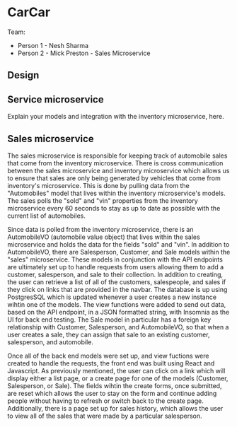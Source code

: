 # CarCar

Team:

* Person 1 - Nesh Sharma
* Person 2 - Mick Preston - Sales Microservice

## Design

## Service microservice

Explain your models and integration with the inventory
microservice, here.

## Sales microservice

The sales microservice is responsible for keeping track of automobile sales that come from the inventory microservice. There is cross communication between the sales microservice and inventory microservice which allows us to ensure that sales are only being generated by vehicles that come from inventory's microservice. This is done by pulling data from the "Automobiles" model that lives within the inventory microservice's models. The sales polls the "sold" and "vin" properties from the inventory microservice every 60 seconds to stay as up to date as possible with the current list of automobiles.

Since data is polled from the inventory microservice, there is an AutomobileVO (automobile value object) that lives within the sales microservice and holds the data for the fields "sold" and "vin". In addition to AutomobileVO, there are Salesperson, Customer, and Sale models within the "sales" microservice. These models in conjunction with the API endpoints are ultimately set up to handle requests from users allowing them to add a customer, salesperson, and sale to their collection. In addition to creating, the user can retrieve a list of all of the customers, salespeople, and sales if they click on links that are provided in the navbar. The database is up using PostgresSQL which is updated whenever a user creates a new instance wihtin one of the models. The view functions were added to send out data, based on the API endpoint, in a JSON formatted string, with Insomnia as the UI for back end testing. The Sale model in particular has a foreign key relationship with Customer, Salesperson, and AutomobileVO, so that when a user creates a sale, they can assign that sale to an existing customer, salesperson, and automobile.

Once all of the back end models were set up, and view fuctions were created to handle the requests, the front end was built using React and Javascript. As previously mentioned, the user can click on a link which will display either a list page, or a create page for one of the models (Customer, Salesperson, or Sale). The fields wihtin the create forms, once submitted, are reset which allows the user to stay on the form and continue adding people without having to refresh or switch back to the create page. Additionally, there is a page set up for sales history, which allows the user to view all of the sales that were made by a particular salesperson.
